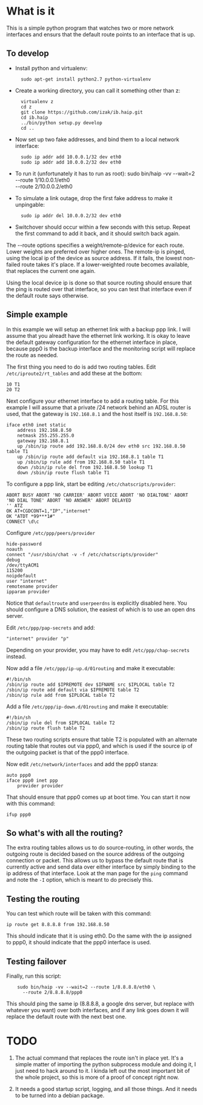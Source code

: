 What is it
==========

This is a simple python program that watches two or more network interfaces
and ensurs that the default route points to an interface that is up.

To develop
----------

* Install python and virtualenv:

        sudo apt-get install python2.7 python-virtualenv

* Create a working directory, you can call it something other than z:

        virtualenv z
        cd z
        git clone https://github.com/izak/ib.haip.git
        cd ib.haip
        ../bin/python setup.py develop
        cd ..

* Now set up two fake addresses,  and bind them to a local network interface:

        sudo ip addr add 10.0.0.1/32 dev eth0
        sudo ip addr add 10.0.0.2/32 dev eth0


* To run it (unfortunately it has to run as root):
        sudo bin/haip -vv --wait=2 --route 1/10.0.0.1/eth0 \
          --route 2/10.0.0.2/eth0

* To simulate a link outage, drop the first fake address to make it unpingable:

        sudo ip addr del 10.0.0.2/32 dev eth0

* Switchover should occur within a few seconds with this setup. Repeat the first
  command to add it back, and it should switch back again.

The --route options specifies a weight/remote-p/device for each route. Lower
weights are preferred over higher ones. The remote-ip is pinged, using the
local ip of the device as source address. If it fails, the lowest non-failed
route takes it's place. If a lower-weighted route becomes available, that
replaces the current one again.

Using the local device ip is done so that source routing should ensure that the
ping is routed over that interface, so you can test that interface even if the
default route says otherwise.

Simple example
-------------

In this example we will setup an ethernet link with a backup ppp link. I will
assume that you alreadt have the ethernet link working. It is okay to
leave the default gateway configuration for the ethernet interface in place,
because ppp0 is the backup interface and the monitoring script will
replace the route as needed.

The first thing you need to do is add two routing tables. Edit
`/etc/iproute2/rt_tables` and add these at the bottom:

    10 T1
    20 T2

Next configure your ethernet interface to add a routing table. For this example
I will assume that a private /24 network behind an ADSL router is used, that
the gateway is `192.168.8.1` and the host itself is `192.168.8.50`:

    iface eth0 inet static
        address 192.168.8.50
        netmask 255.255.255.0
        gateway 192.168.8.1
        up /sbin/ip route add 192.168.8.0/24 dev eth0 src 192.168.8.50 table T1
        up /sbin/ip route add default via 192.168.8.1 table T1
        up /sbin/ip rule add from 192.168.8.50 table T1
        down /sbin/ip rule del from 192.168.8.50 lookup T1
        down /sbin/ip route flush table T1

To configure a ppp link, start be editing `/etc/chatscripts/provider`:

    ABORT BUSY ABORT 'NO CARRIER' ABORT VOICE ABORT 'NO DIALTONE' ABORT 'NO DIAL TONE' ABORT 'NO ANSWER' ABORT DELAYED
    '' ATZ
    OK AT+CGDCONT=1,"IP","internet"
    OK "ATDT *99***1#"
    CONNECT \d\c

Configure `/etc/ppp/peers/provider`

    hide-password
    noauth
    connect "/usr/sbin/chat -v -f /etc/chatscripts/provider"
    debug
    /dev/ttyACM1
    115200
    noipdefault
    user "internet"
    remotename provider
    ipparam provider

Notice that `defaultroute` and `userpeerdns` is explicitly disabled here. You
should configure a DNS solution, the easiest of which is to use an open dns
server.

Edit `/etc/ppp/pap-secrets` and add:

    "internet" provider "p"

Depending on your provider, you may have to edit `/etc/ppp/chap-secrets`
instead.

Now add a file `/etc/ppp/ip-up.d/01routing` and make it executable:

    #!/bin/sh
    /sbin/ip route add $IPREMOTE dev $IFNAME src $IPLOCAL table T2
    /sbin/ip route add default via $IPREMOTE table T2
    /sbin/ip rule add from $IPLOCAL table T2

Add a file `/etc/ppp/ip-down.d/01routing` and make it executable:

    #!/bin/sh
    /sbin/ip rule del from $IPLOCAL table T2
    /sbin/ip route flush table T2

These two routing scripts ensure that table T2 is populated with an alternate
routing table that routes out via ppp0, and which is used if the source ip of
the outgoing packet is that of the ppp0 interface.

Now edit `/etc/network/interfaces` and add the ppp0 stanza:

    auto ppp0
    iface ppp0 inet ppp
        provider provider

That should ensure that ppp0 comes up at boot time. You can start it now with
this command:

    ifup ppp0

So what's with all the routing?
-------------------------------

The extra routing tables allows us to do source-routing, in other words, the
outgoing route is decided based on the source address of the outgoing
connection or packet. This allows us to bypass the default route that is
currently active and send data over either interface by simply binding to
the ip address of that interface. Look at the man page for the `ping` command
and note the `-I` option, which is meant to do precisely this.

Testing the routing
-------------------

You can test which route will be taken with this command:

    ip route get 8.8.8.8 from 192.168.8.50

This should indicate that it is using eth0. Do the same with the ip assigned to
ppp0, it should indicate that the ppp0 interface is used.

Testing failover
----------------

Finally, run this script:

        sudo bin/haip -vv --wait=2 --route 1/8.8.8.8/eth0 \
          --route 2/8.8.8.8/ppp0

This should ping the same ip (8.8.8.8, a google dns server, but replace with
whatever you want) over both interfaces, and if any link goes down it will
replace the default route with the next best one.

TODO
====

1. The actual command that replaces the route isn't in place yet. It's a simple
matter of importing the python subprocess module and doing it, I just need
to hack around to it. I kinda left out the most important bit of the whole
project, so this is more of a proof of concept right now.

2. It needs a good startup script, logging, and all those things. And it needs
to be turned into a debian package.
